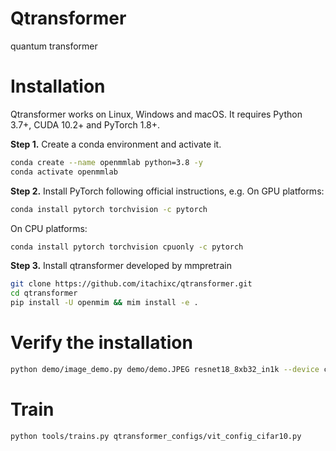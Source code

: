 # Qtransformer
 quantum transformer

# Installation
Qtransformer works on Linux, Windows and macOS. It requires Python 3.7+, CUDA 10.2+ and PyTorch 1.8+.

**Step 1.** Create a conda environment and activate it.
```bash
conda create --name openmmlab python=3.8 -y
conda activate openmmlab
```

**Step 2.**  Install PyTorch following official instructions, e.g. 
On GPU platforms:
```bash
conda install pytorch torchvision -c pytorch
```
On CPU platforms:
```bash
conda install pytorch torchvision cpuonly -c pytorch
```
**Step 3.**  Install qtransformer developed by mmpretrain
```bash
git clone https://github.com/itachixc/qtransformer.git
cd qtransformer
pip install -U openmim && mim install -e .
```

# Verify the installation

```bash
python demo/image_demo.py demo/demo.JPEG resnet18_8xb32_in1k --device cpu
```
# Train

```bash
python tools/trains.py qtransformer_configs/vit_config_cifar10.py
```
